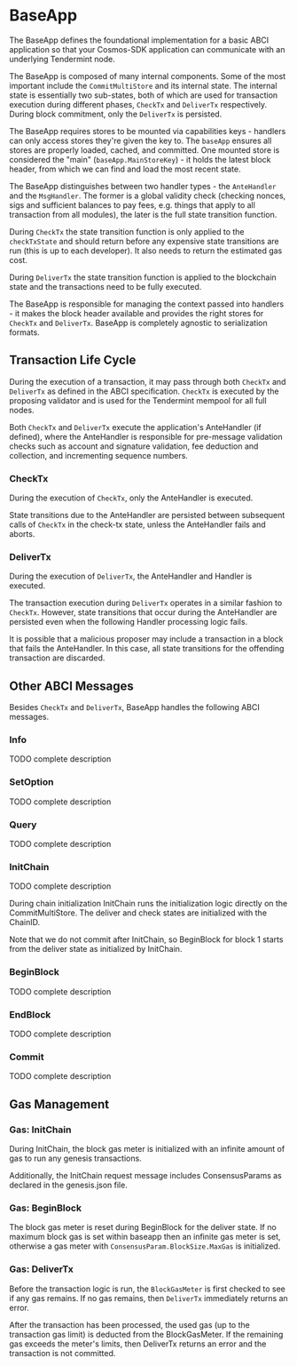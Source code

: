 # BaseApp

The BaseApp defines the foundational implementation for a basic ABCI application
so that your Cosmos-SDK application can communicate with an underlying
Tendermint node.

The BaseApp is composed of many internal components. Some of the most important
include the `CommitMultiStore` and its internal state. The internal state is
essentially two sub-states, both of which are used for transaction execution
during different phases, `CheckTx` and `DeliverTx` respectively. During block
commitment, only the `DeliverTx` is persisted.

The BaseApp requires stores to be mounted via capabilities keys - handlers can
only access stores they're given the key to. The `baseApp` ensures all stores are
properly loaded, cached, and committed. One mounted store is considered the
"main" (`baseApp.MainStoreKey`) - it holds the latest block header, from which we can find and load the
most recent state.

The BaseApp distinguishes between two handler types - the `AnteHandler` and the
`MsgHandler`. The former is a global validity check (checking nonces, sigs and
sufficient balances to pay fees, e.g. things that apply to all transaction from
all modules), the later is the full state transition function.

During `CheckTx` the state transition function is only applied to the `checkTxState`
and should return before any expensive state transitions are run
(this is up to each developer). It also needs to return the estimated gas cost.

During `DeliverTx` the state transition function is applied to the blockchain
state and the transactions need to be fully executed.

The BaseApp is responsible for managing the context passed into handlers -
it makes the block header available and provides the right stores for `CheckTx`
and `DeliverTx`. BaseApp is completely agnostic to serialization formats.

## Transaction Life Cycle

During the execution of a transaction, it may pass through both `CheckTx` and
`DeliverTx` as defined in the ABCI specification. `CheckTx` is executed by the
proposing validator and is used for the Tendermint mempool for all full nodes.

Both `CheckTx` and `DeliverTx` execute the application's AnteHandler (if
defined), where the AnteHandler is responsible for pre-message validation
checks such as account and signature validation, fee deduction and collection,
and incrementing sequence numbers.

### CheckTx

During the execution of `CheckTx`, only the AnteHandler is executed.

State transitions due to the AnteHandler are persisted between subsequent calls
of `CheckTx` in the check-tx state, unless the AnteHandler fails and aborts.

### DeliverTx

During the execution of `DeliverTx`, the AnteHandler and Handler is executed.

The transaction execution during `DeliverTx` operates in a similar fashion to
`CheckTx`. However, state transitions that occur during the AnteHandler are
persisted even when the following Handler processing logic fails.

It is possible that a malicious proposer may include a transaction in a block
that fails the AnteHandler.  In this case, all state transitions for the
offending transaction are discarded.


## Other ABCI Messages

Besides `CheckTx` and `DeliverTx`, BaseApp handles the following ABCI messages.

### Info
TODO complete description

### SetOption
TODO complete description

### Query
TODO complete description

### InitChain
TODO complete description

During chain initialization InitChain runs the initialization logic directly on
the CommitMultiStore. The deliver and check states are initialized with the
ChainID.

Note that we do not commit after InitChain, so BeginBlock for block 1 starts
from the deliver state as initialized by InitChain.

### BeginBlock
TODO complete description

### EndBlock
TODO complete description

### Commit
TODO complete description


## Gas Management

### Gas: InitChain

During InitChain, the block gas meter is initialized with an infinite amount of
gas to run any genesis transactions.

Additionally, the InitChain request message includes ConsensusParams as
declared in the genesis.json file.

### Gas: BeginBlock

The block gas meter is reset during BeginBlock for the deliver state.  If no
maximum block gas is set within baseapp then an infinite gas meter is set,
otherwise a gas meter with `ConsensusParam.BlockSize.MaxGas` is initialized.

### Gas: DeliverTx

Before the transaction logic is run, the `BlockGasMeter` is first checked to
see if any gas remains. If no gas remains, then `DeliverTx` immediately returns
an error.

After the transaction has been processed, the used gas (up to the transaction
gas limit) is deducted from the BlockGasMeter. If the remaining gas exceeds the
meter's limits, then DeliverTx returns an error and the transaction is not
committed.

